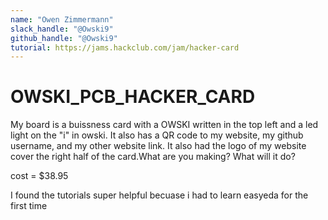```yaml
---
name: "Owen Zimmermann"
slack_handle: "@Owski9"
github_handle: "@Owski9"
tutorial: https://jams.hackclub.com/jam/hacker-card
---
```


# OWSKI_PCB_HACKER_CARD

 My board is a buissness card with a OWSKI written in the top left and a led light on the "i" in owski. It also has a QR code to my website, my github username, and my other website link. It also had the logo of my website cover the right half of the card.What are you making? What will it do? 

 cost = $38.95 

 I found the tutorials super helpful becuase i had to learn easyeda for the first time  
